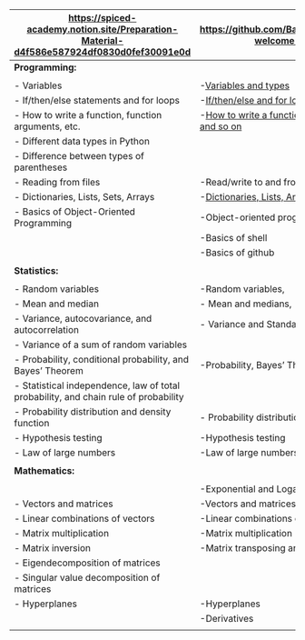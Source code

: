 | https://spiced-academy.notion.site/Preparation-Material-d4f586e587924df0830d0fef30091e0d | https://github.com/BasaJess/Neuefish_ds-welcome-package |
|------------------------------------------------------------------------|------------------------------------------------------------------------------|
|                                                                  **Programming:**|
| | |
|- Variables                                                                                    |-[Variables and types](https://github.com/BasaJess/Neuefish_ds-welcome-package/blob/main/programming/1_Python_Variables_Types.ipynb)
|- If/then/else statements and for loops                                                        |-[If/then/else and for loops](https://github.com/BasaJess/Neuefish_ds-welcome-package/blob/main/programming/2_Python_If_Else_Loops.ipynb)
|- How to write a function, function arguments, etc.                                            |-[How to write a function, function arguments and so on](https://github.com/BasaJess/Neuefish_ds-welcome-package/blob/main/programming/4_Python_Functions.ipynb)
|- Different data types in Python                                                             |
|- Difference between types of parentheses|
|- Reading from files                                                                           |-Read/write to and from files
|- Dictionaries, Lists, Sets, Arrays                                                            |-[Dictionaries, Lists, Arrays](https://github.com/BasaJess/Neuefish_ds-welcome-package/blob/main/programming/3_Python_Lists_Sets_Dictionaries.ipynb)
|- Basics of Object-Oriented Programming                                                        |-Object-oriented programming
|                                                                                               |-Basics of shell
|                                                                                               |-Basics of github|
||
|                                                                  **Statistics:**|
||
|- Random variables                                                                             |-Random variables,
|- Mean and median                                                                              |-  Mean and medians,
|- Variance, autocovariance, and autocorrelation                                                |- Variance and Standard deviation
|- Variance of a sum of random variables|
|- Probability, conditional probability, and Bayes’ Theorem                                     |-Probability, Bayes’ Theorem,
|- Statistical independence, law of total probability, and chain rule of probability
|- Probability distribution and density function                                                 |-  Probability distribution
|- Hypothesis testing                                                                           |-Hypothesis testing
|- Law of large numbers                                                                         |-Law of large numbers
||
|**Mathematics:**|
||
|                                                                                               |-Exponential and Logarithms
|- Vectors and matrices                                                                         |-Vectors and matrices
|- Linear combinations of vectors                                                               |-Linear combinations of vectors
|- Matrix multiplication                                                                        |-Matrix multiplication
|- Matrix inversion                                                                             |-Matrix transposing and Matrix inversion
|- Eigendecomposition of matrices
|- Singular value decomposition of matrices
|- Hyperplanes                                                                                  |-Hyperplanes
|                                                                                              |-Derivatives
||
